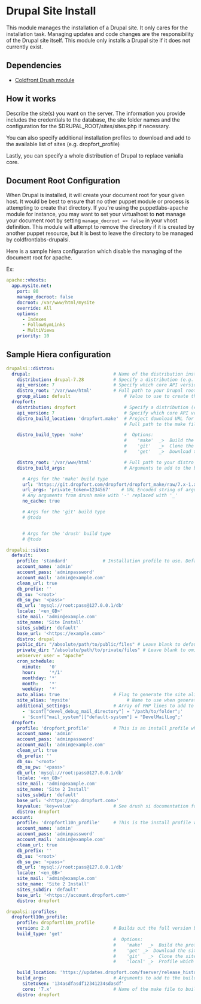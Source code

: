 Drupal Site Install
===================

This module manages the installation of a Drupal site. It only cares for the installation task.
Managing updates and code changes are the responsibility of the Drupal site itself.
This module only installs a Drupal site if it does not currently exist.

Dependencies
------------

- [Coldfront Drush module](https://github.com/coldfrontlabs/coldfrontlabs-drush)

How it works
------------

Describe the site(s) you want on the server. The information you provide includes the
credentials to the database, the site folder names and the configuration for the
$DRUPAL_ROOT/sites/sites.php if necessary.

You can also specify additional installation profiles to download and add to the available
list of sites (e.g. dropfort_profile)

Lastly, you can specify a whole distribution of Drupal to replace vanialla core.

Document Root Configuration
---------------------------

When Drupal is installed, it will create your document root for your given host. It would be best
to ensure that no other puppet module or process is attempting to create that directory. If you're using
the puppetlabs-apache module for instance, you may want to set your virtualhost to **not** manage
your document root by setting ``manage_docroot => false`` in your vhost definition. This module
will attempt to remove the directory if it is created by another puppet resource, but it is
best to leave the directory to be managed by coldfrontlabs-drupalsi.

Here is a sample hiera configuration which disable the managing of the document root for apache.

Ex:

````yaml
apache::vhosts:
  app.mysite.net:
    port: 80
    manage_docroot: false
    docroot: /var/www/html/mysite
    override: All
    options:
      - Indexes
      - FollowSymLinks
      - MultiViews
    priority: 10

````

Sample Hiera configuration
--------------------------

````yaml
drupalsi::distros:
  drupal:                               # Name of the distribution installation
    distribution: drupal-7.28           # Specify a distribution (e.g. commerce_kickstart, wetkit). Defaults to 'drupal'. Include the version optionally.
    api_version: 7                      # Specify which core API version (e.g. 6, 7, 8). Defaults to '7'
    distro_root: '/var/www/html'        # Full path to your Drupal root directory with no trailing slash. This will create your site root folder at '/var/www/html/<distroname>'
    group_alias: default                    # Value to use to create the drush site alias group for sites on this distro. Defaults to the value of 'distribution'.
  dropfort:
    distribution: dropfort                  # Specify a distribution (e.g. commerce_kickstart, wetkit). Defaults to 'drupal'
    api_version: 7                          # Specify which core API version (e.g. 6, 7, 8). Defaults to '7'
    distro_build_location: 'dropfort.make'  # Project download URL for your distribution. Defaults to https://update.drupal.org/release_history
                                            # Full path to the make file to build the site with.

    distro_build_type: 'make'               #  Options:
                                            #    'make'  _>  Build the profile using a drush make file. Optionally from a remote file source. See distro_build_args for more details
                                            #    'git'   _>  Clone the site with Git
                                            #    'get'   _>  Download the Drupal distribution with an HTTP GET request

    distro_root: '/var/www/html'            # Full path to your distro root directory. In this case would create '/var/www/html/dropfort'.
    distro_build_args:                      # Arguments to add to the build_location method. For example with 'get' requests, adds key/value pairs to the URL via querystring parameters. Defaults to ''.

      # Args for the 'make' build type
      url: 'https://git.dropfort.com/dropfort/dropfort_make/raw/7.x-1.x/dropfort.make' # Publicly available URL to a make file
      url_args: 'private_token=1234567'    # URL Encoded string of arguments to append to the URL. Omit the '?' character as it is automatically added.
      # Any arguments from drush make with '-' replaced with '_'
      no_cache: true

      # Args for the 'git' build type
      # @todo


      # Args for the 'drush' build type
      # @todo

drupalsi::sites:
  default:
    profile: 'standard'             # Installation profile to use. Defaults to "standard"
    account_name: 'admin'
    account_pass: 'adminpassword'
    account_mail: 'admin@example.com'
    clean_url: true
    db_prefix: ''
    db_su: '<root>'
    db_su_pw: '<pass>'
    db_url: 'mysql://root:pass@127.0.0.1/db'
    locale: '<en_GB>'
    site_mail: 'admin@example.com'
    site_name: 'Site Install'
    sites_subdir: 'default'
    base_url: '<https://example.com>'
    distro: drupal
    public_dir: "/absolute/path/to/public/files" # Leave blank to default to sites/{name}/files
    private_dir: "/absolute/path/to/private/files" # Leave blank to omit a private files dir
    webserver_user = "apache"
    cron_schedule:
      minute:   '0'
      hour:     '*/1'
      monthday: '*'
      month:    '*'
      weekday:  '*'
    auto_alias: true                    # Flag to generate the site alias automatically. Defaults to true.
    site_alias: 'mysite'                     # Name to use when generating the drush site alias entry. Defaults to the name generate by Puppet for your site. It is highly recommended you set a value for alias.
    additional_settings:                # Array of PHP lines to add to the settings.php file for your site. Note that these values are set after the install.php has been run.
      - '$conf["devel_debug_mail_directory"] = "/path/to/folder";'
      - '$conf["mail_system"]["default-system"] = "DevelMailLog";'
  dropfort:
    profile: 'dropfort_profile'         # This is an install profile which comes with this distribution
    account_name: 'admin'
    account_pass: 'adminpassword'
    account_mail: 'admin@example.com'
    clean_url: true
    db_prefix: ''
    db_su: '<root>'
    db_su_pw: '<pass>'
    db_url: 'mysql://root:pass@127.0.0.1/db'
    locale: '<en_GB>'
    site_mail: 'admin@example.com'
    site_name: 'Site 2 Install'
    sites_subdir: 'default'
    base_url: '<https://app.dropfort.com>'
    keyvalue: 'key=value'               # See drush si documentation for more details
    distro: dropfort
  account:
    profile: 'dropfortl10n_profile'     # This is the install profile we added in the config above
    account_name: 'admin'
    account_pass: 'adminpassword'
    account_mail: 'admin@example.com'
    clean_url: true
    db_prefix: ''
    db_su: '<root>'
    db_su_pw: '<pass>'
    db_url: 'mysql://root:pass@127.0.0.1/db'
    locale: '<en_GB>'
    site_mail: 'admin@example.com'
    site_name: 'Site 2 Install'
    sites_subdir: 'default'
    base_url: '<https://account.dropfort.com>'
    distro: dropfort

drupalsi::profiles:
  dropfortl10n_profile:
    profile: dropfortl10n_profile
    version: 2.0                        # Builds out the full version based on the distro version. In this case it would be 7.x-2.0
    build_type: 'get'
                                        #  Options:
                                        #    'make'  _>  Build the profile using a drush make file. Optionally from a remote file source. See distro_build_args for more details
                                        #    'get' _>  Download the site with drush
                                        #    'git'   _>  Clone the site with Git
                                        #    'local' _>  Profile which is already present. For example the 'standard' install profile in Drupal. Used to generate the dependency tree in Puppet.

    build_location: 'https://updates.dropfort.com/fserver/release_history'
    build_args:                         # Arguments to add to the build_location method. For example with 'get' requests, adds key/value pairs to the URL via querystring parameters. Defaults to ''.
      sitetoken: '134asdfasdf12341234sdasdf'
      core: '7.x'                       # Name of the make file to build the site with or the url of the profile's location.
    distro: dropfort
